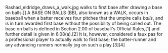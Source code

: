 Rashad_eldridge_draws_a_walk.jpg walks to first base after drawing a base on balls.]] A BASE ON BALLS (BB), also known as a WALK, occurs in baseball when a batter receives four pitches that the umpire calls _balls_, and is in turn awarded first base without the possibility of being called out. The base on balls is defined in Section 2.00 of baseball's Official Rules,[1] and further detail is given in 6.08(a).[2] It is, however, considered a faux pas for a professional player to actually walk to first base; the batter-runner and any advancing runners normally jog on such a play.[3][4]
